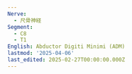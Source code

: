 ```yaml
---
Nerve:
  - 尺骨神経
Segment:
  - C8
  - T1
English: Abductor Digiti Minimi (ADM)
lastmod: '2025-04-06'
last_edited: 2025-02-27T00:00:00.000Z
---
```



